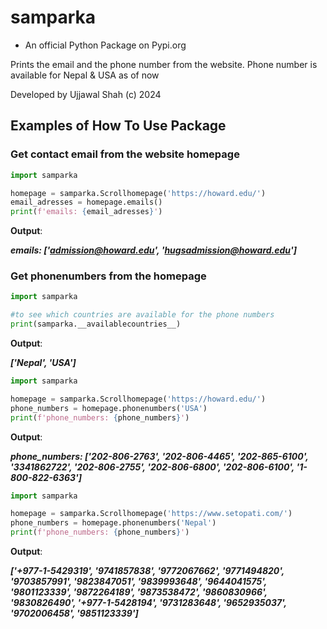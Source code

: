 # samparka
* An official Python Package on Pypi.org

Prints the email and the phone number from the website.
Phone number is available for Nepal & USA as of now

Developed by Ujjawal Shah (c) 2024

## Examples of How To Use Package

### Get contact email from the website homepage

```python
import samparka

homepage = samparka.Scrollhomepage('https://howard.edu/')
email_adresses = homepage.emails()
print(f'emails: {email_adresses}')
```
**Output**:

***emails: ['admission@howard.edu', 'hugsadmission@howard.edu']***

### Get phonenumbers from the homepage

```python
import samparka

#to see which countries are available for the phone numbers
print(samparka.__availablecountries__)
```
**Output**:

***['Nepal', 'USA']***


```python
import samparka

homepage = samparka.Scrollhomepage('https://howard.edu/')
phone_numbers = homepage.phonenumbers('USA')
print(f'phone_numbers: {phone_numbers}')
```
**Output**:

***phone_numbers: ['202-806-2763', '202-806-4465', '202-865-6100', '3341862722', '202-806-2755', '202-806-6800', '202-806-6100', '1-800-822-6363']***


```python
import samparka

homepage = samparka.Scrollhomepage('https://www.setopati.com/')
phone_numbers = homepage.phonenumbers('Nepal')
print(f'phone_numbers: {phone_numbers}')
```
**Output**:

***['+977-1-5429319', '9741857838', '9772067662', '9771494820', '9703857991', '9823847051', '9839993648', '9644041575', '9801123339', '9872264189', '9873538472', '9860830966', '9830826490', '+977-1-5428194', '9731283648', '9652935037', '9702006458', '9851123339']***
